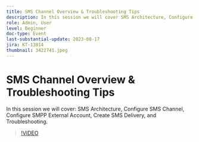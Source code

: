 ```yaml
---
title: SMS Channel Overview & Troubleshooting Tips
description: In this session we will cover SMS Architecture, Configure SMS Channel, Configure SMPP External Account, Create SMS Delivery, and Troubleshooting.
role: Admin, User
level: Beginner
doc-type: Event
last-substantial-update: 2023-08-17
jira: KT-13814
thumbnail: 3422741.jpeg
---
```

# SMS Channel Overview & Troubleshooting Tips

In this session we will cover: SMS Architecture, Configure SMS Channel, Configure SMPP External Account, Create SMS Delivery, and Troubleshooting.

>[!VIDEO](https://video.tv.adobe.com/v/3422741/?learn=on)
